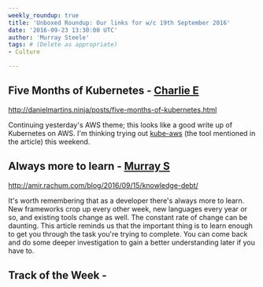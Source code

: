 ```yaml
---
weekly_roundup: true
title: 'Unboxed Roundup: Our links for w/c 19th September 2016'
date: '2016-09-23 13:30:00 UTC'
author: 'Murray Steele'
tags: # (Delete as appropriate)
- Culture

---
```


## Five Months of Kubernetes - [Charlie E](/people#charlie-egan)

http://danielmartins.ninja/posts/five-months-of-kubernetes.html

Continuing yesterday's AWS theme; this looks like a good write up of Kubernetes on AWS. I'm thinking trying out [kube-aws](https://github.com/coreos/coreos-kubernetes/tree/master/multi-node/aws) (the tool mentioned in the article) this weekend.

## Always more to learn - [Murray S](/people#murray-steele)

http://amir.rachum.com/blog/2016/09/15/knowledge-debt/

It's worth remembering that as a developer there's always more to learn. New frameworks crop up every other week, new languages every year or so, and existing tools change as well. The constant rate of change can be daunting.  This article reminds us that the important thing is to learn enough to get you through the task you're trying to complete. You can come back and do some deeper investigation to gain a better understanding later if you have to.

## Track of the Week - [](/people#)
